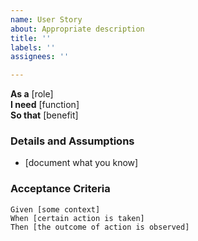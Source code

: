```yaml
---
name: User Story
about: Appropriate description
title: ''
labels: ''
assignees: ''

---
```


**As a** [role]  
 **I need** [function]  
 **So that** [benefit]  
   
 ### Details and Assumptions
 * [document what you know]
   
 ### Acceptance Criteria  
 ```gherkin
 Given [some context]
 When [certain action is taken]
 Then [the outcome of action is observed]
 ```
